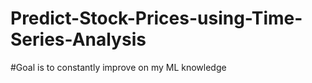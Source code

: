 # Predict-Stock-Prices-using-Time-Series-Analysis
#Goal is to constantly improve on my ML knowledge
